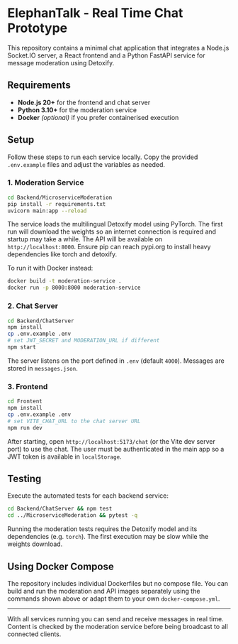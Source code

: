 # ElephanTalk - Real Time Chat Prototype

This repository contains a minimal chat application that integrates a Node.js Socket.IO server, a React frontend and a Python FastAPI service for message moderation using Detoxify.

## Requirements
- **Node.js 20+** for the frontend and chat server
- **Python 3.10+** for the moderation service
- **Docker** *(optional)* if you prefer containerised execution

## Setup
Follow these steps to run each service locally. Copy the provided `.env.example` files and adjust the variables as needed.

### 1. Moderation Service
```bash
cd Backend/MicroserviceModeration
pip install -r requirements.txt
uvicorn main:app --reload
```
The service loads the multilingual Detoxify model using PyTorch. The first run
will download the weights so an internet connection is required and startup may
take a while. The API will be available on `http://localhost:8000`.
Ensure pip can reach pypi.org to install heavy dependencies like torch and detoxify.

To run it with Docker instead:
```bash
docker build -t moderation-service .
docker run -p 8000:8000 moderation-service
```

### 2. Chat Server
```bash
cd Backend/ChatServer
npm install
cp .env.example .env
# set JWT_SECRET and MODERATION_URL if different
npm start
```
The server listens on the port defined in `.env` (default `4000`). Messages are stored in `messages.json`.

### 3. Frontend
```bash
cd Frontent
npm install
cp .env.example .env
# set VITE_CHAT_URL to the chat server URL
npm run dev
```
After starting, open `http://localhost:5173/chat` (or the Vite dev server port) to use the chat. The user must be authenticated in the main app so a JWT token is available in `localStorage`.

## Testing
Execute the automated tests for each backend service:
```bash
cd Backend/ChatServer && npm test
cd ../MicroserviceModeration && pytest -q
```
Running the moderation tests requires the Detoxify model and its dependencies (e.g. `torch`). The first execution may be slow while the weights download.

## Using Docker Compose
The repository includes individual Dockerfiles but no compose file. You can build and run the moderation and API images separately using the commands shown above or adapt them to your own `docker-compose.yml`.

---
With all services running you can send and receive messages in real time. Content is checked by the moderation service before being broadcast to all connected clients.
